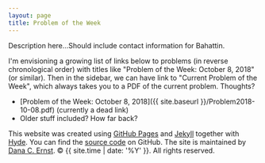```yaml
---
layout: page
title: Problem of the Week
---
```


<p>Description here...Should include contact information for Bahattin.</p>

I'm envisioning a growing list of links below to problems (in reverse chronological order) with titles like "Problem of the Week: October 8, 2018" (or similar).  Then in the sidebar, we can have link to "Current Problem of the Week", which always takes you to a PDF of the current problem.  Thoughts?

- [Problem of the Week: October 8, 2018]({{ site.baseurl }}/Problem2018-10-08.pdf) (currently a dead link)
- Older stuff included?  How far back?


<p>This website was created using <a href="https://pages.github.com">GitHub Pages</a> and <a href="http://jekyllrb.com">Jekyll</a> together with <a href="http://hyde.getpoole.com">Hyde</a>. You can find the <a href="http://github.com/NAUMathStat/seminars">source code</a> on GitHub. The site is maintained by <a href="http://dcernst.github.io">Dana C. Ernst</a>. &copy; {{ site.time | date: '%Y' }}. All rights reserved.</p>
